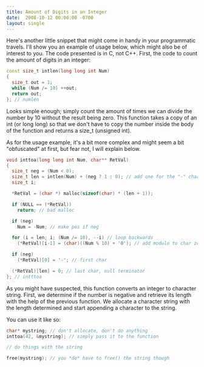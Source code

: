 ```yaml
---
title: Amount of Digits in an Integer
date:  2008-10-12 00:00:00 -0700
layout: single
---
```


Here's another little snippet that might come in handy in your programmatic travels. I'll show you an example of usage below, which might also be of interest to you. The code presented is in C, not C++. First, the code to count the amount of digits in an integer:

<!--more-->

```c++
const size_t intlen(long long int Num)
{
  size_t out = 1;
  while (Num /= 10) ++out;
  return out;
}; // numlen
```

Looks simple enough; simply count the amount of times we can divide the number by 10 without the result being zero. This function takes a copy of an int (or long long) so that we don't have to copy the number inside the body of the function and returns a size_t (unsigned int).

As for the usage example, it's a bit more complex and might seem a bit "obfuscated" at first, but fear not, I will explain below.

```c++
void inttoa(long long int Num, char** RetVal)
{
  size_t neg = (Num < 0);
  size_t len = intlen(Num) + (neg ? 1 : 0); // add one for the "-" character
  size_t i;

  *RetVal = (char *) malloc(sizeof(char) * (len + 1));

  if (NULL == (*RetVal))
    return; // bad malloc

  if (neg)
    Num = -Num; // make pos if neg

  for (i = len; i; (Num /= 10), --i) // loop backwards
    (*RetVal)[i-1] = (char)((Num % 10) + '0'); // add modulo to char zero

  if (neg)
    (*RetVal)[0] = '-'; // first char

  (*RetVal)[len] = 0; // last char, null terminator
}; // intttoa
```

As you might have suspected, this function converts an integer to character string. First, we determine if the number is negative and retrieve its length with the help of the previous function. We allocate a character string with the length determined and start appending a character to the string.

You can use it like so:

```c++
char* mystring; // don't allocate, don't do anything
inttoa(42, &mystring); // simply pass it to the function

// do things with the string

free(mystring); // you *do* have to free() the string though
```
